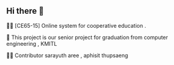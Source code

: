 ## Hi there 👋


🙋‍♀️ [CE65-15] Online system for cooperative education .

🌈 This project is our senior project for graduation from computer engineering , KMITL

👩‍💻 Contributor sarayuth aree , aphisit thupsaeng

